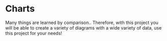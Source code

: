 # Charts
Many things are learned by comparison.. Therefore, with this project you will be able to create a variety of diagrams with a wide variety of data, use this project for your needs!
